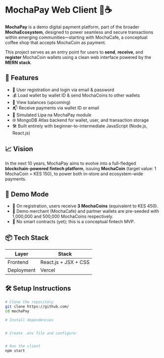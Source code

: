 # MochaPay Web Client 💸☕

**MochaPay** is a demo digital payment platform, part of the broader **MochaEcosystem**, designed to power seamless and secure transactions within emerging communities—starting with MochaCafe, a conceptual coffee shop that accepts MochaCoin as payment.

This project serves as an entry point for users to **send**, **receive**, and **register** MochaCoin wallets using a clean web interface powered by the **MERN stack**.

## 🚀 Features

- 🔐 User registration and login via email & password
- 💰 Load wallet by wallet ID & send MochaCoins to other wallets
- 🧾 View balances (upcoming)
- 📬 Receive payments via wallet ID or email
- 🔄 Simulated Lipa na MochaPay module
- 🌐 MongoDB Atlas backend for wallet, user, and transaction storage
- 🛠️ Built entirely with beginner-to-intermediate JavaScript (Node.js, React.js)

## 📈 Vision

In the next 10 years, MochaPay aims to evolve into a full-fledged **blockchain-powered fintech platform**, issuing **MochaCoin** (target value: 1 MochaCoin = KES 150), to power both in-store and ecosystem-wide payments.

## 🧪 Demo Mode

- 🌱 On registration, users receive **3 MochaCoins** (equivalent to KES 450).
- 🏪 Demo merchant (MochaCafe) and partner wallets are pre-seeded with 1,000,000 and 500,000 MochaCoins respectively.
- 💎 No smart contracts (yet); this is a conceptual fintech MVP.

## 📦 Tech Stack

| Layer       | Stack                    |
|-------------|--------------------------|
| Frontend    | React.js + JSX + CSS     |
| Deployment  | Vercel 

## 🛠 Setup Instructions

```bash
# Clone the repository
git clone https://github.com/
cd mochaPay

# Install dependencies


# Create .env file and configure:


# Run the client
npm start
